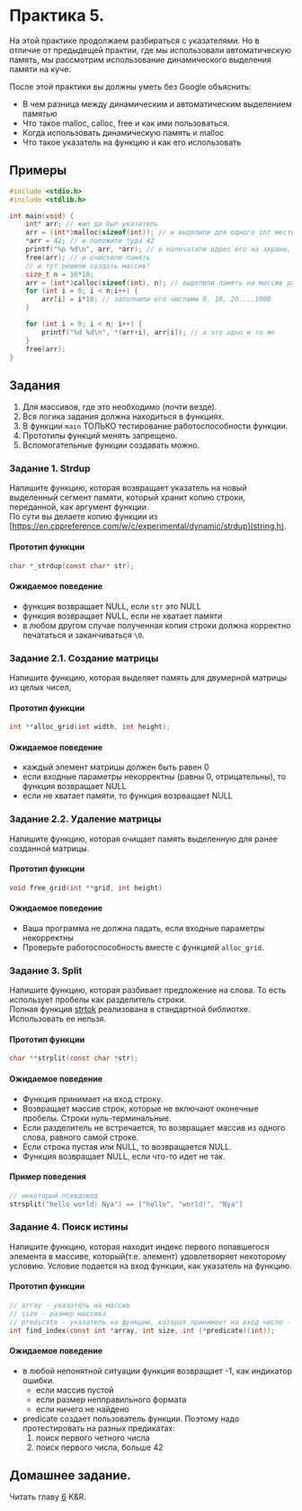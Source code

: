 # Практика 5.

На этой практике продолжаем разбираться с указателями. Но в отличие от предыдещей практии, где мы использовали автоматическую память, мы рассмотрим использование динамического выделения памяти на куче.

После этой практики вы должны уметь без Google объяснить:
- В чем разница между динамическим и автоматическим выделением памятью
- Что такое malloc, calloc, free и как ими пользоваться.
- Когда использовать динамическую память и malloc
- Что такое указатель на функцию и как его использовать

## Примеры

```c
#include <stdio.h>
#include <stdlib.h>

int main(void) {
	int* arr; // жил да был указатель
	arr = (int*)malloc(sizeof(int)); // и выделили для одного int место в памяти
	*arr = 42; // и положили туда 42
	printf("%p %d\n", arr, *arr); // и напечатали адрес его на экране, как и само содержимое памяти
	free(arr); // и очистили память
	// и тут решили создать массив!
	size_t n = 10*10;
	arr = (int*)calloc(sizeof(int), n); // выделили память на массив размера n элементов, каждый по sizeof(int) байт.
	for (int i = 0; i < n;i++) {
		arr[i] = i*10; // заполнили его числами 0, 10, 20...,1000
	}

	for (int i = 0; i < n; i++) {
		printf("%d %d\n", *(arr+i), arr[i]); // а это одно и то же
	}
	free(arr);
}
```

## Задания

1. Для массивов, где это необходимо (почти везде).
2. Вся логика задания должна находиться в функциях.
3. В функции `main` ТОЛЬКО тестирование работоспособности функции.
4. Прототипы функций менять запрещено.
5. Вспомогательные функции создавать можно.

### Задание 1. Strdup

Напишите функцию, которая возвращает указатель на новый выделенный сегмент памяти, который хранит копию строки, переданной, как аргумент функции.  
По сути вы делаете копию функции из [https://en.cppreference.com/w/c/experimental/dynamic/strdup](string.h).

#### Прототип функции

```c
char *_strdup(const char* str);
``` 

#### Ожидаемое поведение

- функция возвращает NULL, если `str` это NULL
- функция возвращает NULL, если не хватает памяти
- в любом другом случае полученная копия строки должна корректно печататься и заканчиваться `\0`.

### Задание 2.1. Создание матрицы

Напишите функцию, которая выделяет память для двумерной матрицы из целых чисел,

#### Прототип функции

```c
int **alloc_grid(int width, int height);
```

#### Ожидаемое поведение

- каждый элемент матрицы должен быть равен 0
- если входные параметры некорректны (равны 0, отрицательны), то функция возвращает NULL
- если не хватает памяти, то функция возрващает NULL

### Задание 2.2. Удаление матрицы

Напишите функцию, которая очищает память выделенную для ранее созданной матрицы. 

#### Прототип функции

```c
void free_grid(int **grid, int height)
```

#### Ожидаемое поведение

- Ваша программа не должна падать, если входные параметры некорректны
- Проверьте работоспособность вместе с функцией `alloc_grid`.


### Задание 3. Split

Напишите функцию, которая разбивает предложение на слова. То есть использует пробелы как разделитель строки.  
Полная функция [strtok](https://en.cppreference.com/w/c/string/byte/strtok) реализована в стандартной библиотке. Использовать ее нельзя.

#### Прототип функции

```c
char **strplit(const char *str);
```

#### Ожидаемое поведение

- Функция принимает на вход строку.
- Возвращает массив строк, которые не включают оконечные пробелы. Строки нуль-терминальные.
- Если разделитель не встречается, то возвращает массив из одного слова, равного самой строке.
- Если строка пустая или NULL, то возвращается NULL.
- Функция возвращает NULL, если что-то идет не так.

#### Пример поведения

```c
// некоторый псевдокод
strsplit("hello world! Nya") == ["hello", "world!", "Nya"]
``` 

### Задание 4. Поиск истины

Напишите функцию, которая находит индекс первого попавшегося элемента в массиве, который(т.е. элемент) удовлетворяет некоторому условию. Условие подается на вход функции, как указатель на функцию. 

#### Прототип функции

```c
// array - указатель на массив
// size - размер массива
// predicate - указатель на функцию, которая принимает на вход число - элемент массива, и возвращает 1 если условие выполнено и 0 иначе.
int find_index(const int *array, int size, int (*predicate)(int));
```

#### Ожидаемое поведение

- в любой непонятной ситуации функция возвращает -1, как индикатор ошибки.
	- если массив пустой
	- если размер непправильного формата
	- если ничего не найдено
- predicate создает пользователь функции. Поэтому надо протестировать на разных предикатах:
	1. поиск первого четного числа
	2. поиск первого числа, больше 42

## Домашнее задание.

Читать главу [6](http://givi.olnd.ru/kr2/06.html) K&R.